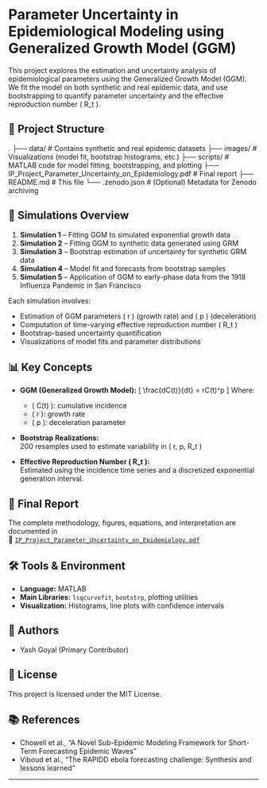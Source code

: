# Parameter Uncertainty in Epidemiological Modeling using Generalized Growth Model (GGM)

This project explores the estimation and uncertainty analysis of epidemiological parameters using the Generalized Growth Model (GGM). We fit the model on both synthetic and real epidemic data, and use bootstrapping to quantify parameter uncertainty and the effective reproduction number \( R_t \).

## 📁 Project Structure

. ├── data/ # Contains synthetic and real epidemic datasets ├── images/ # Visualizations (model fit, bootstrap histograms, etc.) ├── scripts/ # MATLAB code for model fitting, bootstrapping, and plotting ├── IP_Project_Parameter_Uncertainty_on_Epidemiology.pdf # Final report ├── README.md # This file └── .zenodo.json # (Optional) Metadata for Zenodo archiving


## 📌 Simulations Overview

1. **Simulation 1** – Fitting GGM to simulated exponential growth data  
2. **Simulation 2** – Fitting GGM to synthetic data generated using GRM  
3. **Simulation 3** – Bootstrap estimation of uncertainty for synthetic GRM data  
4. **Simulation 4** – Model fit and forecasts from bootstrap samples  
5. **Simulation 5** – Application of GGM to early-phase data from the 1918 Influenza Pandemic in San Francisco

Each simulation involves:
- Estimation of GGM parameters \( r \) (growth rate) and \( p \) (deceleration)
- Computation of time-varying effective reproduction number \( R_t \)
- Bootstrap-based uncertainty quantification
- Visualizations of model fits and parameter distributions

## 📊 Key Concepts

- **GGM (Generalized Growth Model):**
  \[
  \frac{dC(t)}{dt} = rC(t)^p
  \]
  Where:
  - \( C(t) \): cumulative incidence
  - \( r \): growth rate
  - \( p \): deceleration parameter

- **Bootstrap Realizations:**  
  200 resamples used to estimate variability in \( r, p, R_t \)

- **Effective Reproduction Number \( R_t \):**  
  Estimated using the incidence time series and a discretized exponential generation interval.

## 📄 Final Report

The complete methodology, figures, equations, and interpretation are documented in  
📌 [`IP_Project_Parameter_Uncertainty_on_Epidemiology.pdf`](./Report/IP_Project_Parameter_Uncertainty_on_Epidemiology.pdf)

## 🛠 Tools & Environment

- **Language:** MATLAB  
- **Main Libraries:** `lsqcurvefit`, `bootstrp`, plotting utilities  
- **Visualization:** Histograms, line plots with confidence intervals

## 🧠 Authors

- Yash Goyal (Primary Contributor)

## 📜 License

This project is licensed under the MIT License.

## 📚 References

- Chowell et al., “A Novel Sub-Epidemic Modeling Framework for Short-Term Forecasting Epidemic Waves”  
- Viboud et al., “The RAPIDD ebola forecasting challenge: Synthesis and lessons learned”

---

